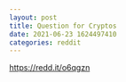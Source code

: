 ```yaml
--- 
layout: post 
title: Question for Cryptos 
date: 2021-06-23 1624497410 
categories: reddit 
--- 
```

https://redd.it/o6qgzn
